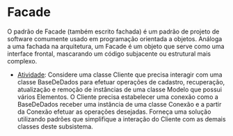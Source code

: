 # Facade

O padrão de Facade (também escrito fachada) é um padrão de projeto de software comumente usado em programação orientada a objetos. Análoga a uma fachada na arquitetura, um Facade é um objeto que serve como uma interface frontal, mascarando um código subjacente ou estrutural mais complexo.

- [Atividade](https://github.com/MCossetti/padroes-de-projeto-de-software/tree/main/Facade/Atividade): Considere uma classe Cliente que precisa interagir com uma classe BaseDeDados para efetuar operações de cadastro, recuperação, atualização e remoção de instâncias de uma classe Modelo que possui vários Elementos. O Cliente precisa estabelecer uma conexão como a BaseDeDados receber uma instância de uma classe Conexão e a partir da Conexão efetuar as operações desejadas. Forneça uma solução utilizando padrões que simplifique a interação do Cliente com as demais classes deste subsistema.
